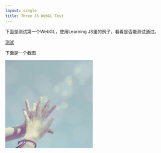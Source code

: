```yaml
---
layout: single
title: Three JS WebGL Test
---
```


下面是测试第一个WebGL，使用Learning JS里的例子，看看是否能测试通过。


[测试](/webGL/01-03-MaterialLights.html)


下面是一个截图


![Hands](/pics/Hands.jpg)
